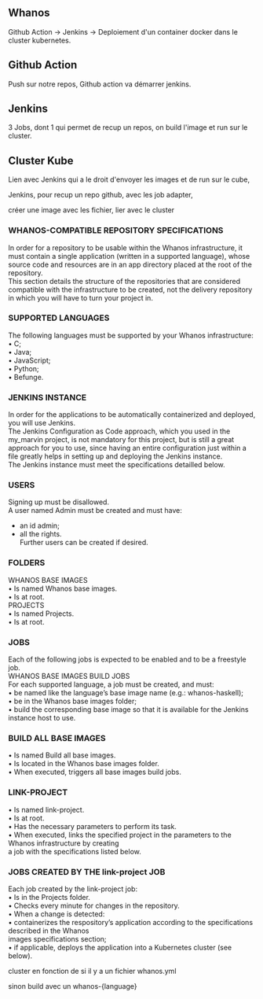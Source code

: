 ## Whanos

Github Action -> Jenkins -> Deploiement d'un container docker dans le cluster kubernetes.

## Github Action
Push sur notre repos,
Github action va démarrer jenkins.

## Jenkins
3 Jobs, dont 1 qui permet de recup un repos,
on build l'image et run sur le cluster.

## Cluster Kube
Lien avec Jenkins qui a le droit d'envoyer les images et de run sur le cube,


Jenkins, pour recup un repo github,
avec les job adapter,

créer une image avec les fichier,
lier avec le cluster

### WHANOS-COMPATIBLE REPOSITORY SPECIFICATIONS
In order for a repository to be usable within the Whanos infrastructure, it must contain a single application (written in a supported language), whose source code and resources are in an app directory placed at the root of the repository.<br/>
This section details the structure of the repositories that are considered compatible with the infrastructure to be created, not the delivery repository in which you will have to turn your project in.<br/>

### SUPPORTED LANGUAGES
The following languages must be supported by your Whanos infrastructure:<br/>
  • C;<br/>
  • Java;<br/>
  • JavaScript;<br/>
  • Python;<br/>
  • Befunge.<br/>

### JENKINS INSTANCE
In order for the applications to be automatically containerized and deployed, you will use Jenkins.<br/>
The Jenkins Configuration as Code approach, which you used in the my_marvin project, is not mandatory for this project, but is still a great approach for you to use, since having an entire configuration just within a file greatly helps in setting up and deploying the Jenkins instance.<br/>
The Jenkins instance must meet the specifications detailled below.<br/>

### USERS
Signing up must be disallowed.<br/>
A user named Admin must be created and must have:
  - an id admin;<br/>
  - all the rights.<br/>
Further users can be created if desired.<br/>

### FOLDERS
WHANOS BASE IMAGES<br/>
  • Is named Whanos base images.<br/>
  • Is at root.<br/>
PROJECTS<br/>
  • Is named Projects.<br/>
  • Is at root.<br/>

### JOBS
Each of the following jobs is expected to be enabled and to be a freestyle job.<br/>
WHANOS BASE IMAGES BUILD JOBS<br/>
For each supported language, a job must be created, and must:<br/>
  • be named like the language’s base image name (e.g.: whanos-haskell);<br/>
  • be in the Whanos base images folder;<br/>
  • build the corresponding base image so that it is available for the Jenkins instance host to use.<br/>

### BUILD ALL BASE IMAGES
  • Is named Build all base images.<br/>
  • Is located in the Whanos base images folder.<br/>
  • When executed, triggers all base images build jobs.<br/>

### LINK-PROJECT
• Is named link-project.<br/>
• Is at root.<br/>
• Has the necessary parameters to perform its task.<br/>
• When executed, links the specified project in the parameters to the Whanos infrastructure by creating<br/>
a job with the specifications listed below.<br/>

### JOBS CREATED BY THE link-project JOB
Each job created by the link-project job:<br/>
  • Is in the Projects folder.<br/>
  • Checks every minute for changes in the repository.<br/>
  • When a change is detected:<br/>
  • containerizes the respository’s application according to the specifications described in the Whanos<br/>
images specifications section;<br/>
  • if applicable, deploys the application into a Kubernetes cluster (see below).<br/>


cluster en fonction de si il y a un fichier whanos.yml

sinon build avec un whanos-{language}